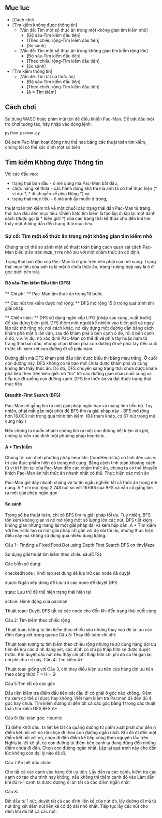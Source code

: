 ## Mục lục
* [Cách chơi
* [Tìm kiếm không được thông tin]
    * [Vấn đề: Tìm một số thức ăn trong một không gian tìm kiếm nhỏ]
        * [Độ sâu-Tìm kiếm đầu tiên]
        * [Theo chiều rộng-Tìm kiếm đầu tiên]
        * [So sánh]
    * [Vấn đề: Tìm một số thức ăn trong không gian tìm kiếm rộng lớn]
        * [Độ sâu-Tìm kiếm đầu tiên]
        * [Theo chiều rộng-Tìm kiếm đầu tiên]
        * [So sánh]
* [Tìm kiếm thông tin]
    * [Vấn đề: Tìm tất cả thức ăn]
        * [Độ sâu-Tìm kiếm đầu tiên]
        * [Theo chiều rộng-Tìm kiếm đầu tiên]
        * [A * Tìm kiếm]
        

## Cách chơi
Sử dụng WASD hoặc phím mũi tên để điều khiển Pac-Man. Để bắt đầu một trò chơi tương tác, hãy nhập vào dòng lệnh:

~~~~
python pacman.py
~~~~

Để xem Pac-Man hoạt động như thế nào bằng các thuật toán tìm kiếm, chúng tôi có thể xác định một số biến


## Tìm kiếm Không được Thông tin
Với các đầu vào:
* trạng thái ban đầu - ô mê cung mà Pac-Man bắt đầu,
* chức năng kế thừa - các hành động khả thi mà anh ta có thể thực hiện (* ví dụ: *, * di chuyển về phía Đông *) và
* trạng thái mục tiêu - ô mà anh ấy muốn ở trong,

thuật toán tìm kiếm trả về một chuỗi các trạng thái dẫn Pac-Man từ trạng thái ban đầu đến mục tiêu. Chiến lược tìm kiếm là tạo lặp đi lặp lại một danh sách (được gọi là * biên giới *) của các trạng thái kế thừa cho đến khi tìm thấy một đường dẫn đến trạng thái mục tiêu.


### Sự cố: Tìm một số thức ăn trong một không gian tìm kiếm nhỏ
Chúng ta có thể so sánh một số thuật toán bằng cách quan sát cách Pac-Man biểu diễn trên `MAZE_TYPE` nhỏ xíu với một chấm thức ăn cố định.

Trạng thái ban đầu của Pac-Man là ở góc trên bên phải của mê cung. Trạng thái mục tiêu của anh ta là một ô chứa thức ăn, trong trường hợp này là ô ở góc dưới bên trái.

#### Độ sâu-Tìm kiếm Đầu tiên (DFS)

** Chi phí: ** Pac-Man tìm thức ăn trong 10 bước.

** Các nút tìm kiếm được mở rộng: ** DFS mở rộng 15 ô trong quá trình tìm giải pháp.

** Chiến lược: ** DFS sử dụng ngăn xếp LIFO (nhập sau cùng, xuất trước) để xây dựng biên giới. DFS thêm một người kế nhiệm vào biên giới và ngay lập tức mở rộng nó; nói cách khác, nó xây dựng một đường dẫn bằng cách khám phá một ô lân cận, sau đó khám phá ô bên cạnh ô đó, rồi ô bên cạnh ô đó, v.v. Ví dụ: nó xác định Pac-Man có thể đi về phía tây hoặc nam từ trạng thái ban đầu, nhưng chọn khám phá con đường đi về phía tây đến cuối trước khi xem xét con đường đi về phía nam.

Đường dẫn mà DFS khám phá đầu tiên được biểu thị bằng màu trắng. Ở cuối con đường này, DFS không có tế bào mới chưa được khám phá và cũng không tìm thấy thức ăn. Do đó, DFS chuyển sang trạng thái chưa được khám phá tiếp theo trên biên giới: nó "lùi" tới các đường giao nhau cuối cùng và tiếp tục đi xuống con đường xanh. DFS tìm thức ăn và đạt được trạng thái mục tiêu.

#### Breadth-First Search (BFS)
Pac-Man cố gắng tìm ra một giải pháp ngắn hạn và mang tính tiến bộ. Tuy nhiên, phải mất gần một phút để BFS tìm ra giải pháp này - BFS mở rộng hơn 16.000 nút trong quá trình tìm kiếm. (Để tham khảo, có 67 nút trong mê cung này.)

Nếu chúng ta muốn nhanh chóng tìm ra một con đường tiết kiệm chi phí, chúng ta cần xác định một phương pháp heuristic.

#### A * Tìm kiếm
Chúng tôi xác định phương pháp heuristic (foodHeuristic) có tính đến các vị trí của thực phẩm hiện có trong mê cung. Bằng cách tính toán khoảng cách từ vị trí hiện tại của Pac-Man đến các chấm thức ăn, chúng ta có thể khuyến khích Pac-Man ăn hết thức ăn nhanh nhất có thể. Thực hiện các món ăn



Pac-Man giờ đây nhanh chóng và tự tin ngấu nghiến tất cả thức ăn trong mê cung. A * chỉ mở rộng 2.748 nút so với 16.688 của BFS và vẫn cố gắng tìm ra một giải pháp ngắn gọn.


#### So sánh
Trong số ba thuật toán, chỉ có BFS tìm ra giải pháp tối ưu. Tuy nhiên, BFS tốn kém không gian vì nó mở rộng một số lượng lớn các nút. DFS tiết kiệm không gian nhưng mang lại một giải pháp dài và kém hấp dẫn. A * Tìm kiếm với heuristic tạo ra một giải pháp rất gần với độ dài tối ưu, nhưng thực hiện điều này mà không sử dụng quá nhiều dung lượng.

Câu 1 : Finding a Fixed Food Dot using Depth First Search
DFS on tinyMaze

Sử dụng giải thuật tìm kiếm theo chiều sâu(DFS):

Các biến sử dụng:

checkedNode : Khởi tạo set dùng để lưu trữ các node đã duyệt

stack: Ngăn xếp dùng để lưu trữ các node để duyệt DFS

state: Lưu trữ để thể hiện trạng thái hiện tại

action: Hành động của pacman

Thuật toán: Duyệt DFS tất cả các node cho đến khi đến trạng thái cuối cùng

Câu 2: Tìm kiếm theo chiều rộng

Thuật toán tương tự tìm kiếm theo chiều sâu nhưng thay vào đó ta lưu các đỉnh đang xét trong queue
Câu 3: Thay đổi hàm chi phí:

Thuật toán tương tự tìm kiếm theo chiều rộng nhưng ta sử dụng hàng đợi ưu tiên để lưu các đỉnh đang xét, các đỉnh có chi pjí thấp hơn sẽ được duyệt trước.
Khi duyệt các nút nếu thấy chi phí thấp hơn chi phí đã có thì gan lại chi phí cho nít này.
Câu 4: Tìm kiếm A*

Thuật toán giống với Câu 3, chỉ thay điều kiện ưu tiên của hàng đợi ưu tiên theo công thức F = H + G

Câu 5:Tìm tất cả các góc

Đầu tiên kiểm tra điểm đầu tiên bắt đầu đi có phải ở góc nào không.
Kiểm tra xem có thể đi đuọc hay không.
Viết hàm kiếm tra Pacman đã đến đủ 4 gọc hay chưa.
Tìm kiếm đường đi đến tất cả các góc bằng 1 trong các thuật toán tìm kiếm DFS,BFS,A*

Câu 6: Bài toán góc: Heurític

Từ điểm khởi đầu, ta liệt kê tất cả quãng đường từ điểm xuất phát cho đến n điểm kết nối với nó rồi chọn đi theo con đường ngắn nhất.
Khi đã đi đến một điểm kết nối với nó, chọn đi đến điểm kế tiếp cũng theo nguyên tắc trên. Nghĩa là liệt kê tất cả con đường từ điểm bên cạnh ta đang đứng đến những điểm chưa đi đến. Chọn con đường ngắn nhất.
Lặp lại quá trình này cho đến lúc không còn đại lý nào để đi.

Câu 7:Ăn hết dấu chấm

Cho tất cả các cạnh vào hàng đợi ưu tiên.
Lấy dần ra các cạnh, kiểm tra các cạnh có tạo chu trình hay không, nếu không thì thêm cạnh đó vào
Làm đến khi đủ n-1 cạnh ta được đường đi ăn tất cả cấc điểm ngắn nhất

Câu 8:

Bắt đầu từ 1 nút, duyệt tất cả các đỉnh liền kề của nút đó, lấy đường đi mà từ nút đng xét đếm nút liền kề có độ dài nhỏ nhất.
Tiếp tục lấy các nút cho đếm khi đủ tất cả các nút.
